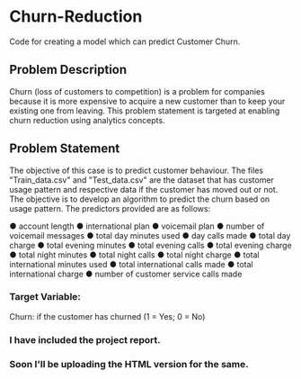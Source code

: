# Churn-Reduction
Code for creating a model which can predict Customer Churn.

## Problem Description
Churn (loss of customers to competition) is a problem for companies because it is more expensive to acquire a new customer than to keep your existing one from leaving. This problem statement is targeted at enabling churn reduction using analytics concepts.

## Problem Statement
The objective of this case is to predict customer behaviour. The files "Train_data.csv" and "Test_data.csv" are the dataset that has customer usage pattern and respective data if the customer has moved out or not. The objective is to develop an algorithm to predict the churn based on usage pattern. The predictors provided are as follows:

● account length
● international plan
● voicemail plan
● number of voicemail messages
● total day minutes used
● day calls made
● total day charge
● total evening minutes
● total evening calls
● total evening charge
● total night minutes
● total night calls
● total night charge
● total international minutes used
● total international calls made
● total international charge
● number of customer service calls made

### Target Variable:
Churn: if the customer has churned (1 = Yes; 0 = No)

### I have included the project report. 
### Soon I'll be uploading the HTML version for the same.

